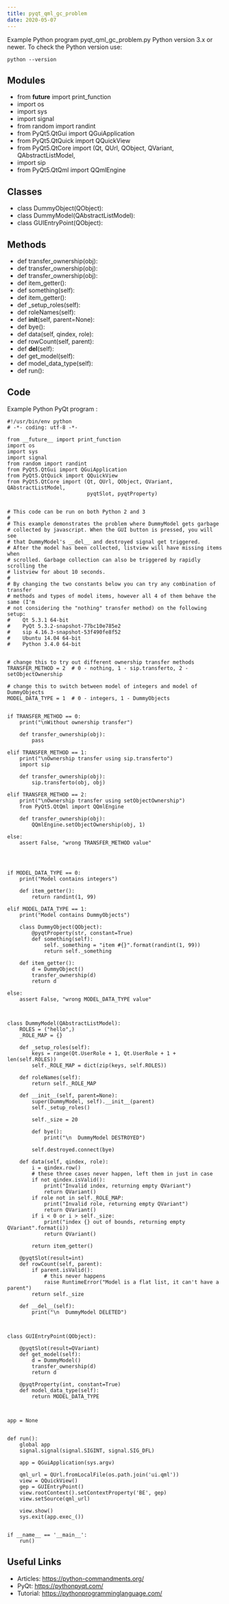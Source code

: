 ```yaml
---
title: pyqt_qml_gc_problem
date: 2020-05-07
---
```

Example Python program pyqt_qml_gc_problem.py
Python version 3.x or newer.
To check the Python version use:

    python --version

## Modules

* from __future__ import print_function
* import os
* import sys
* import signal
* from random import randint
* from PyQt5.QtGui import QGuiApplication
* from PyQt5.QtQuick import QQuickView
* from PyQt5.QtCore import (Qt, QUrl, QObject, QVariant, QAbstractListModel,
* import sip
* from PyQt5.QtQml import QQmlEngine

## Classes

* class DummyObject(QObject):
* class DummyModel(QAbstractListModel):
* class GUIEntryPoint(QObject):

## Methods

* def transfer_ownership(obj):
* def transfer_ownership(obj):
* def transfer_ownership(obj):
* def item_getter():
* def something(self):
* def item_getter():
* def _setup_roles(self):
* def roleNames(self):
* def __init__(self, parent=None):
* def bye():
* def data(self, qindex, role):
* def rowCount(self, parent):
* def __del__(self):
* def get_model(self):
* def model_data_type(self):
* def run():

## Code

Example Python PyQt program :

    #!/usr/bin/env python
    # -*- coding: utf-8 -*-
    
    from __future__ import print_function
    import os
    import sys
    import signal
    from random import randint
    from PyQt5.QtGui import QGuiApplication
    from PyQt5.QtQuick import QQuickView
    from PyQt5.QtCore import (Qt, QUrl, QObject, QVariant, QAbstractListModel,
                              pyqtSlot, pyqtProperty)
    
    
    # This code can be run on both Python 2 and 3
    #
    # This example demonstrates the problem where DummyModel gets garbage
    # collected by javascript. When the GUI button is pressed, you will see
    # that DummyModel's __del__ and destroyed signal get triggered.
    # After the model has been collected, listview will have missing items when
    # scrolled. Garbage collection can also be triggered by rapidly scrolling the
    # listview for about 10 seconds.
    #
    # By changing the two constants below you can try any combination of transfer
    # methods and types of model items, however all 4 of them behave the same (I'm
    # not considering the "nothing" transfer method) on the following setup:
    #    Qt 5.3.1 64-bit
    #    PyQt 5.3.2-snapshot-77bc10e785e2
    #    sip 4.16.3-snapshot-53f490fe8f52
    #    Ubuntu 14.04 64-bit
    #    Python 3.4.0 64-bit
    
    
    # change this to try out different ownership transfer methods
    TRANSFER_METHOD = 2  # 0 - nothing, 1 - sip.transferto, 2 - setObjectOwnership
    
    # change this to switch between model of integers and model of DummyObjects
    MODEL_DATA_TYPE = 1  # 0 - integers, 1 - DummyObjects
    
    
    if TRANSFER_METHOD == 0:
        print("\nWithout ownership transfer")
    
        def transfer_ownership(obj):
            pass
    
    elif TRANSFER_METHOD == 1:
        print("\nOwnership transfer using sip.transferto")
        import sip
    
        def transfer_ownership(obj):
            sip.transferto(obj, obj)
    
    elif TRANSFER_METHOD == 2:
        print("\nOwnership transfer using setObjectOwnership")
        from PyQt5.QtQml import QQmlEngine
    
        def transfer_ownership(obj):
            QQmlEngine.setObjectOwnership(obj, 1)
    
    else:
        assert False, "wrong TRANSFER_METHOD value"
    
    
    
    
    if MODEL_DATA_TYPE == 0:
        print("Model contains integers")
    
        def item_getter():
            return randint(1, 99)
    
    elif MODEL_DATA_TYPE == 1:
        print("Model contains DummyObjects")
    
        class DummyObject(QObject):
            @pyqtProperty(str, constant=True)
            def something(self):
                self._something = "item #{}".format(randint(1, 99))
                return self._something
    
        def item_getter():
            d = DummyObject()
            transfer_ownership(d)
            return d
    
    else:
        assert False, "wrong MODEL_DATA_TYPE value"
    
    
    
    class DummyModel(QAbstractListModel):
        ROLES = ("hello",)
        _ROLE_MAP = {}
    
        def _setup_roles(self):
            keys = range(Qt.UserRole + 1, Qt.UserRole + 1 + len(self.ROLES))
            self._ROLE_MAP = dict(zip(keys, self.ROLES))
    
        def roleNames(self):
            return self._ROLE_MAP
    
        def __init__(self, parent=None):
            super(DummyModel, self).__init__(parent)
            self._setup_roles()
    
            self._size = 20
    
            def bye():
                print("\n  DummyModel DESTROYED")
    
            self.destroyed.connect(bye)
    
        def data(self, qindex, role):
            i = qindex.row()
            # these three cases never happen, left them in just in case
            if not qindex.isValid():
                print("Invalid index, returning empty QVariant")
                return QVariant()
            if role not in self._ROLE_MAP:
                print("Invalid role, returning empty QVariant")
                return QVariant()
            if i < 0 or i > self._size:
                print("index {} out of bounds, returning empty QVariant".format(i))
                return QVariant()
    
            return item_getter()
    
        @pyqtSlot(result=int)
        def rowCount(self, parent):
            if parent.isValid():
                # this never happens
                raise RuntimeError("Model is a flat list, it can't have a parent")
            return self._size
    
        def __del__(self):
            print("\n  DummyModel DELETED")
    
    
    
    class GUIEntryPoint(QObject):
    
        @pyqtSlot(result=QVariant)
        def get_model(self):
            d = DummyModel()
            transfer_ownership(d)
            return d
    
        @pyqtProperty(int, constant=True)
        def model_data_type(self):
            return MODEL_DATA_TYPE
    
    
    
    app = None
    
    
    def run():
        global app
        signal.signal(signal.SIGINT, signal.SIG_DFL)
    
        app = QGuiApplication(sys.argv)
    
        qml_url = QUrl.fromLocalFile(os.path.join('ui.qml'))
        view = QQuickView()
        gep = GUIEntryPoint()
        view.rootContext().setContextProperty('BE', gep)
        view.setSource(qml_url)
    
        view.show()
        sys.exit(app.exec_())
    
    
    if __name__ == '__main__':
        run()

## Useful Links

- Articles: https://python-commandments.org/
- PyQt: https://pythonpyqt.com/
- Tutorial: https://pythonprogramminglanguage.com/
